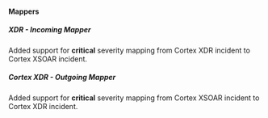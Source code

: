 #### Mappers
##### XDR - Incoming Mapper
Added support for **critical** severity mapping from Cortex XDR incident to Cortex XSOAR incident.

##### Cortex XDR - Outgoing Mapper
Added support for **critical** severity mapping from Cortex XSOAR incident to Cortex XDR incident.